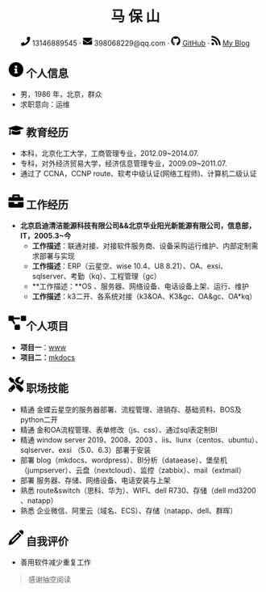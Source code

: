  <center>
     <h1>马 保 山</h1>
     <div>
         <span>
             <img src="assets/phone-solid.svg" width="18px">
             13146889545
         </span>
         ·
         <span>
             <img src="assets/envelope-solid.svg" width="18px">
             398068229@qq.com
         </span>
         ·
         <span>
             <img src="assets/github-brands.svg" width="18px">
             <a href="https://github.com/baoshan2020">GitHub</a>
         </span>
         ·
         <span>
             <img src="assets/rss-solid.svg" width="18px">
             <a href="http://it.tusenergy.com/">My Blog</a>
         </span>
     </div>
 </center>

 ## <img src="assets/info-circle-solid.svg" width="30px"> 个人信息 

 - 男，1986 年，北京，群众
 - 求职意向：运维

## <img src="assets/graduation-cap-solid.svg" width="30px"> 教育经历

- 本科，北京化工大学，工商管理专业，2012.09~2014.07.
- 专科，对外经济贸易大学，经济信息管理专业，2009.09~2011.07.
- 通过了 CCNA，CCNP route、软考中级认证(网络工程师)、计算机二级认证

## <img src="assets/briefcase-solid.svg" width="30px"> 工作经历

- **北京启迪清洁能源科技有限公司&&北京华业阳光新能源有限公司，信息部，IT，2005.3~今**
  - **工作描述**：联通对接、对接软件服务商、设备采购运行维护、内部定制需求部署与实现
  - **工作描述**：ERP（云星空、wise 10.4、U8 8.21）、OA、exsi、sqlserver、考勤（kq）、工程管理（gc）
  - **工作描述：**OS 、服务器、网络设备、电话设备上架、运行、维护
  - **工作描述**：k3二开、各系统对接（k3&OA、K3&gc、OA&gc、OA*kq）

## <img src="assets/project-diagram-solid.svg" width="35px">个人项目

- **项目一**：[www](https://baoshan2020.github.io/)
- **项目二：**[mkdocs](http://it.tusenergy.com)

## <img src="assets/tools-solid.svg" width="30px"> 职场技能

- 精通 金蝶云星空的服务器部署、流程管理、进销存、基础资料、BOS及python二开
- 精通 金和OA流程管理、表单修改（js、css）、通过sql表定制BI
- 精通  window server 2019、2008、2003 、iis、liunx（centos、ubuntu）、sqlserver、exsi （5.0、6.3）部署于安装
- 部署 blog（mkdocs、wordpress）、BI分析（dataease）、堡垒机（jumpserver）、云盘（nextcloud）、监控（zabbix）、mail（extmail）
- 部署 服务器、存储、网络设备、电话安装与上架
- 熟悉 route&switch（思科、华为）、WIFI、dell R730、存储（dell md3200 、natapp）
- 熟悉 企业微信、阿里云（域名、ECS）、存储（natapp、dell、群晖）

## <img src="assets/0.png" width="30px"> 自我评价

- 善用软件减少重复工作

> 感谢抽空阅读